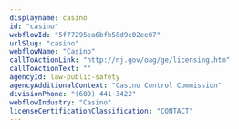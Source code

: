 ```yaml
---
displayname: casino
id: "casino"
webflowId: "5f77295ea6bfb58d9c02ee07"
urlSlug: "casino"
webflowName: "Casino"
callToActionLink: "http://nj.gov/oag/ge/licensing.htm"
callToActionText: ""
agencyId: law-public-safety
agencyAdditionalContext: "Casino Control Commission"
divisionPhone: "(609) 441-3422"
webflowIndustry: "Casino"
licenseCertificationClassification: "CONTACT"
---
```

